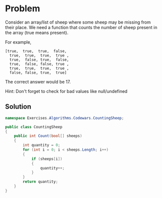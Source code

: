 # Problem
Consider an array/list of sheep where some sheep may be missing from their place. We need a function that counts the number of sheep present in the array (true means present).

For example,
```
[true,  true,  true,  false,
  true,  true,  true,  true ,
  true,  false, true,  false,
  true,  false, false, true ,
  true,  true,  true,  true ,
  false, false, true,  true]
```

The correct answer would be 17.

Hint: Don't forget to check for bad values like null/undefined

## Solution

```cs
namespace Exercises.Algorithms.Codewars.CountingSheep;

public class CountingSheep
{
    public int Count(bool[] sheeps)
    {
        int quantity = 0;
        for (int i = 0; i < sheeps.Length; i++)
        {
            if (sheeps[i])
            {
                quantity++;
            }
        }
        return quantity;
    }
}

```